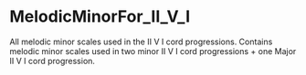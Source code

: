 # MelodicMinorFor_II_V_I
All melodic minor scales used in the II V I cord progressions.
Contains melodic minor scales used in two minor II V I cord progressions + one Major II V I cord progression.
